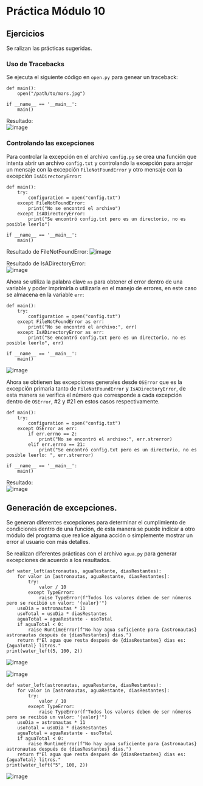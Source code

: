 # Práctica Módulo 10

## Ejercicios
Se ralizan las prácticas sugeridas.

### Uso de Tracebacks  
Se ejecuta el siguiente código en `open.py` para genear un traceback:
```
def main():
    open("/path/to/mars.jpg")

if __name__ == '__main__':
    main()
```

Resultado:  
![image](img/1.png)  

### Controlando las excepciones
Para controlar la excepción en el archivo `config.py` se crea una función que intenta abrir un archivo `config.txt` y controlando la excepción para arrojar un mensaje con la excepción `FileNotFoundError` y otro mensaje con la excepción `IsADirectoryError`:
```
def main():
    try:
        configuration = open("config.txt")
    except FileNotFoundError:
        print("No se encontró el archivo")
    except IsADirectoryError:
        print("Se encontró config.txt pero es un directorio, no es posible leerlo")

if __name__ == '__main__':
    main()
```
Resultado de FileNotFoundError: 
![image](img/2.png)  

Resultado de IsADirectoryError:  
![image](img/5.png)  

Ahora se utiliza la palabra clave `as` para obtener el error dentro de una variable y poder imprimirla o utilizarla en el manejo de errores, en este caso se almacena en la variable `err`:
```
def main():
    try:
        configuration = open("config.txt")
    except FileNotFoundError as err:
        print("No se encontró el archivo:", err)
    except IsADirectoryError as err:
        print("Se encontró config.txt pero es un directorio, no es posible leerlo", err)

if __name__ == '__main__':
    main()

```

![image](img/7.png)  

Ahora se obtienen las excepciones generales desde `OSError` que es la excepción primaria tanto de `FileNotFoundError` y `IsADirectoryError`, de esta manera se verifica el número que corresponde a cada excepción dentro de `OSError`, #2 y #21 en estos casos respectivamente.
```
def main():
    try:
        configuration = open("config.txt")
    except OSError as err:
        if err.errno == 2:
            print("No se encontró el archivo:", err.strerror)
        elif err.errno == 21:
            print("Se encontró config.txt pero es un directorio, no es posible leerlo: ", err.strerror)

if __name__ == '__main__':
    main()
```
Resultado:  
![image](img/8.png)  

## Generación de excepciones.
Se generan diferentes excepciones para determinar el cumplimiento de condiciones dentro de una función, de esta manera se puede indicar a otro módulo del programa que realice alguna acción o simplemente mostrar un error al usuario con más detalles. 

Se realizan diferentes prácticas con el archivo `agua.py` para generar excepciones de acuerdo a los resultados.
```
def water_left(astronautas, aguaRestante, diasRestantes):
    for valor in [astronautas, aguaRestante, diasRestantes]:
        try:
            valor / 10
        except TypeError:
            raise TypeError(f"Todos los valores deben de ser números pero se recibió un valor: '{valor}'")
    usoDia = astronautas * 11
    usoTotal = usoDia * diasRestantes
    aguaTotal = aguaRestante - usoTotal
    if aguaTotal < 0:
        raise RuntimeError(f"No hay agua suficiente para {astronautas} astronautas después de {diasRestantes} dias.")
    return f"El agua que resta después de {diasRestantes} dias es: {aguaTotal} litros."
print(water_left(5, 100, 2))
```

![image](img/9.png)  


![image](img/10.png)  

```
def water_left(astronautas, aguaRestante, diasRestantes):
    for valor in [astronautas, aguaRestante, diasRestantes]:
        try:
            valor / 10
        except TypeError:
            raise TypeError(f"Todos los valores deben de ser números pero se recibió un valor: '{valor}'")
    usoDia = astronautas * 11
    usoTotal = usoDia * diasRestantes
    aguaTotal = aguaRestante - usoTotal
    if aguaTotal < 0:
        raise RuntimeError(f"No hay agua suficiente para {astronautas} astronautas después de {diasRestantes} dias.")
    return f"El agua que resta después de {diasRestantes} dias es: {aguaTotal} litros."
print(water_left("5", 100, 2))
```

![image](img/11.png)  

